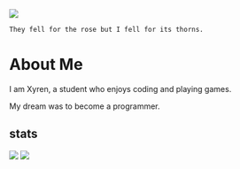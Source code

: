 <img src="https://ik.imagekit.io/as7ksk9qe/IMG_5353.jpeg?updatedAt=1746889270484">

`They fell for the rose but I fell for its thorns.`

 
# About Me

<p>I am Xyren, a student who enjoys coding and playing games.</p>

<p>My dream was to become a programmer.</p>

## stats

![](https://github-readme-stats.vercel.app/api?username=XyrenTheCoder&show_icons=true&hide_border=true&line_height=20&title_color=3de6e6&icon_color=3de6e6&show_owner=true&count_private=true&theme=dark)
![](https://github-readme-stats.vercel.app/api/top-langs/?username=XyrenTheCoder&layout=compact&langs_count=6&theme=dark)


